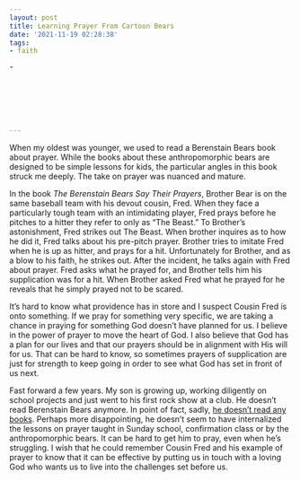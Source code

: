 ```yaml
---
layout: post
title: Learning Prayer From Cartoon Bears
date: '2021-11-19 02:28:38'
tags:
- faith

- 







---
```


When my oldest was younger, we used to read a Berenstain Bears book about prayer. While the books about these anthropomorphic bears are designed to be simple lessons for kids, the particular angles in this book struck me deeply. The take on prayer was nuanced and mature.

In the book _The Berenstain Bears Say Their Prayers_, Brother Bear is on the same baseball team with his devout cousin, Fred. When they face a particularly tough team with an intimidating player, Fred prays before he pitches to a hitter they refer to only as “The Beast.” To Brother’s astonishment, Fred strikes out The Beast. When brother inquires as to how he did it, Fred talks about his pre-pitch prayer. Brother tries to imitate Fred when he is up as hitter, and prays for a hit. Unfortunately for Brother, and as a blow to his faith, he strikes out. After the incident, he talks again with Fred about prayer. Fred asks what he prayed for, and Brother tells him his supplication was for a hit. When Brother asked Fred what he prayed for he reveals that he simply prayed not to be scared.

It’s hard to know what providence has in store and I suspect Cousin Fred is onto something. If we pray for something very specific, we are taking a chance in praying for something God doesn’t have planned for us. I believe in the power of prayer to move the heart of God. I also believe that God has a plan for our lives and that our prayers should be in alignment with His will for us. That can be hard to know, so sometimes prayers of supplication are just for strength to keep going in order to see what God has set in front of us next.

Fast forward a few years. My son is growing up, working diligently on school projects and just went to his first rock show at a club. He doesn’t read Berenstain Bears anymore. In point of fact, sadly, [he doesn’t read any books](https://getpocket.com/explore/item/boys-don-t-read-enough). Perhaps more disappointing, he doesn’t seem to have internalized the lessons on prayer taught in Sunday school, confirmation class or by the anthropomorphic bears. It can be hard to get him to pray, even when he’s struggling. I wish that he could remember Cousin Fred and his example of prayer to know that it can be effective by putting us in touch with a loving God who wants us to live into the challenges set before us.

